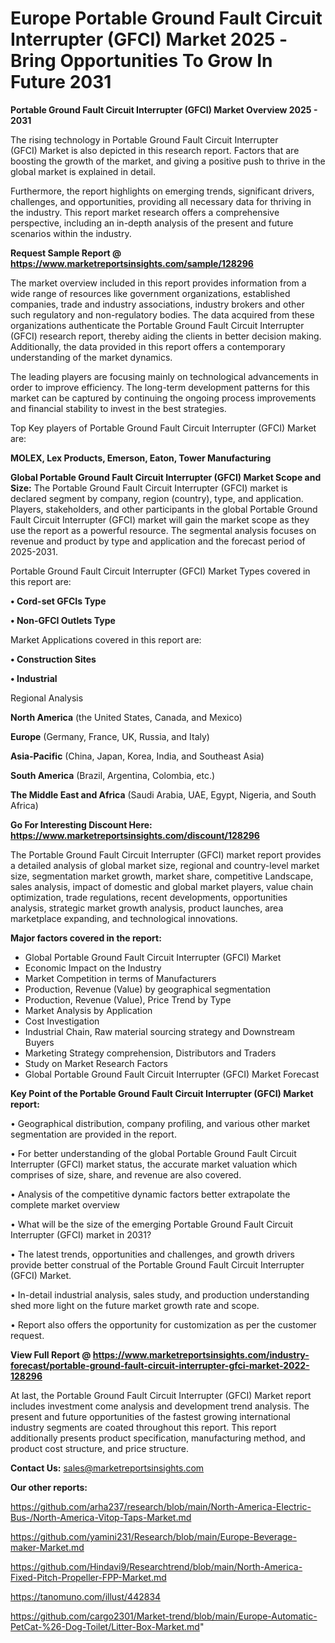  # Europe Portable Ground Fault Circuit Interrupter (GFCI) Market 2025 -Bring Opportunities To Grow In Future 2031

<Strong> Portable Ground Fault Circuit Interrupter (GFCI) Market Overview 2025 - 2031</strong>

The rising technology in Portable Ground Fault Circuit Interrupter (GFCI) Market is also depicted in this research report. Factors that are boosting the growth of the market, and giving a positive push to thrive in the global market is explained in detail.

Furthermore, the report highlights on emerging trends, significant drivers, challenges, and opportunities, providing all necessary data for thriving in the industry. This report market research offers a comprehensive perspective, including an in-depth analysis of the present and future scenarios within the industry.

<strong>Request Sample Report @ <a href=https://www.marketreportsinsights.com/sample/128296>https://www.marketreportsinsights.com/sample/128296</a></strong>

The market overview included in this report provides information from a wide range of resources like government organizations, established companies, trade and industry associations, industry brokers and other such regulatory and non-regulatory bodies. The data acquired from these organizations authenticate the Portable Ground Fault Circuit Interrupter (GFCI) research report, thereby aiding the clients in better decision making. Additionally, the data provided in this report offers a contemporary understanding of the market dynamics.

The leading players are focusing mainly on technological advancements in order to improve efficiency. The long-term development patterns for this market can be captured by continuing the ongoing process improvements and financial stability to invest in the best strategies.

Top Key players of Portable Ground Fault Circuit Interrupter (GFCI) Market are:

<strong>MOLEX, Lex Products, Emerson, Eaton, Tower Manufacturing</strong>

<strong><b>Global Portable Ground Fault Circuit Interrupter (GFCI) Market Scope and Size:</b></strong>
The Portable Ground Fault Circuit Interrupter (GFCI) market is declared segment by company, region (country), type, and application. Players, stakeholders, and other participants in the global Portable Ground Fault Circuit Interrupter (GFCI) market will gain the market scope as they use the report as a powerful resource. The segmental analysis focuses on revenue and product by type and application and the forecast period of 2025-2031.

Portable Ground Fault Circuit Interrupter (GFCI) Market Types covered in this report are:

<strong>• Cord-set GFCIs Type

• Non-GFCI Outlets Type</strong>

Market Applications covered in this report are:

<strong>• Construction Sites

• Industrial</strong> 

Regional Analysis

<strong>North America</strong> (the United States, Canada, and Mexico)

<strong>Europe</strong> (Germany, France, UK, Russia, and Italy)

<strong>Asia-Pacific</strong> (China, Japan, Korea, India, and Southeast Asia)

<strong>South America</strong> (Brazil, Argentina, Colombia, etc.)

<strong>The Middle East and Africa</strong> (Saudi Arabia, UAE, Egypt, Nigeria, and South Africa)

<strong>Go For Interesting Discount Here: <a href=https://www.marketreportsinsights.com/discount/128296>https://www.marketreportsinsights.com/discount/128296</a></strong>

The Portable Ground Fault Circuit Interrupter (GFCI) market report provides a detailed analysis of global market size, regional and country-level market size, segmentation market growth, market share, competitive Landscape, sales analysis, impact of domestic and global market players, value chain optimization, trade regulations, recent developments, opportunities analysis, strategic market growth analysis, product launches, area marketplace expanding, and technological innovations.

<strong><b>Major factors covered in the report:</b></strong>
<ul>
  <li>Global Portable Ground Fault Circuit Interrupter (GFCI) Market </li>
  <li>Economic Impact on the Industry</li>
  <li>Market Competition in terms of Manufacturers</li>
  <li>Production, Revenue (Value) by geographical segmentation</li>
  <li>Production, Revenue (Value), Price Trend by Type</li>
  <li>Market Analysis by Application</li>
  <li>Cost Investigation</li>
  <li>Industrial Chain, Raw material sourcing strategy and Downstream Buyers</li>
  <li>Marketing Strategy comprehension, Distributors and Traders</li>
  <li>Study on Market Research Factors</li>
  <li>Global Portable Ground Fault Circuit Interrupter (GFCI) Market Forecast</li>
</ul>

<strong><b>Key Point of the Portable Ground Fault Circuit Interrupter (GFCI) Market report:</b></strong>

• Geographical distribution, company profiling, and various other market segmentation are provided in the report.

• For better understanding of the global Portable Ground Fault Circuit Interrupter (GFCI) market status, the accurate market valuation which comprises of size, share, and revenue are also covered.

• Analysis of the competitive dynamic factors better extrapolate the complete market overview

• What will be the size of the emerging Portable Ground Fault Circuit Interrupter (GFCI) market in 2031?

• The latest trends, opportunities and challenges, and growth drivers provide better construal of the Portable Ground Fault Circuit Interrupter (GFCI) Market.

• In-detail industrial analysis, sales study, and production understanding shed more light on the future market growth rate and scope.

• Report also offers the opportunity for customization as per the customer request.

<strong><b>View Full Report @ <a href=https://www.marketreportsinsights.com/industry-forecast/portable-ground-fault-circuit-interrupter-gfci-market-2022-128296>https://www.marketreportsinsights.com/industry-forecast/portable-ground-fault-circuit-interrupter-gfci-market-2022-128296</a></b></strong>


At last, the Portable Ground Fault Circuit Interrupter (GFCI) Market report includes investment come analysis and development trend analysis. The present and future opportunities of the fastest growing international industry segments are coated throughout this report. This report additionally presents product specification, manufacturing method, and product cost structure, and price structure.

<strong>Contact Us:</strong>
sales@marketreportsinsights.com

<strong>Our other reports:</strong>

<a href=https://github.com/arha237/research/blob/main/North-America-Electric-Bus-/North-America-Vitop-Taps-Market.md>https://github.com/arha237/research/blob/main/North-America-Electric-Bus-/North-America-Vitop-Taps-Market.md</a>

<a href=https://github.com/yamini231/Research/blob/main/Europe-Beverage-maker-Market.md>https://github.com/yamini231/Research/blob/main/Europe-Beverage-maker-Market.md</a>

<a href=https://github.com/Hindavi9/Researchtrend/blob/main/North-America-Fixed-Pitch-Propeller-FPP-Market.md>https://github.com/Hindavi9/Researchtrend/blob/main/North-America-Fixed-Pitch-Propeller-FPP-Market.md</a>

<a href=https://tanomuno.com/illust/442834>https://tanomuno.com/illust/442834</a>

<a href=https://github.com/cargo2301/Market-trend/blob/main/Europe-Automatic-PetCat-%26-Dog-Toilet/Litter-Box-Market.md>https://github.com/cargo2301/Market-trend/blob/main/Europe-Automatic-PetCat-%26-Dog-Toilet/Litter-Box-Market.md</a>"
